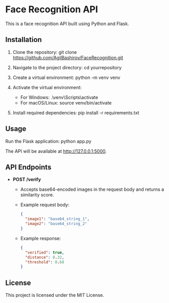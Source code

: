 # Face Recognition API

This is a face recognition API built using Python and Flask.

## Installation

1. Clone the repository:
   git clone https://github.com/AgilBashirov/FaceRecognition.git

2. Navigate to the project directory:
   cd yourrepository

3. Create a virtual environment:
   python -m venv venv

4. Activate the virtual environment:
   - For Windows:
     .\venv\Scripts\activate
   - For macOS/Linux:
     source venv/bin/activate

5. Install required dependencies:
   pip install -r requirements.txt

## Usage

Run the Flask application:
   python app.py

The API will be available at http://127.0.0.1:5000.

## API Endpoints

- **POST /verify**
   - Accepts base64-encoded images in the request body and returns a similarity score.
   - Example request body:
     ```json
     {
       "image1": "base64_string_1",
       "image2": "base64_string_2"
     }
     ```

   - Example response:
     ```json
     {
       "verified": true,
       "distance": 0.32,
       "threshold": 0.68
     }
     ```

## License

This project is licensed under the MIT License.
